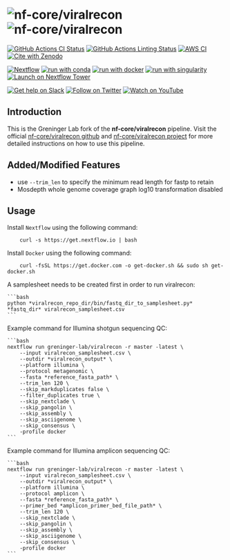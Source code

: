 # ![nf-core/viralrecon](docs/images/nf-core-viralrecon_logo_light.png#gh-light-mode-only) ![nf-core/viralrecon](docs/images/nf-core-viralrecon_logo_dark.png#gh-dark-mode-only)

[![GitHub Actions CI Status](https://github.com/nf-core/viralrecon/workflows/nf-core%20CI/badge.svg)](https://github.com/nf-core/viralrecon/actions?query=workflow%3A%22nf-core+CI%22)
[![GitHub Actions Linting Status](https://github.com/nf-core/viralrecon/workflows/nf-core%20linting/badge.svg)](https://github.com/nf-core/viralrecon/actions?query=workflow%3A%22nf-core+linting%22)
[![AWS CI](https://img.shields.io/badge/CI%20tests-full%20size-FF9900?logo=Amazon%20AWS)](https://nf-co.re/viralrecon/results)
[![Cite with Zenodo](http://img.shields.io/badge/DOI-10.5281/zenodo.3901628-1073c8)](https://doi.org/10.5281/zenodo.3901628)

[![Nextflow](https://img.shields.io/badge/nextflow%20DSL2-%E2%89%A521.10.3-23aa62.svg)](https://www.nextflow.io/)
[![run with conda](http://img.shields.io/badge/run%20with-conda-3EB049?logo=anaconda)](https://docs.conda.io/en/latest/)
[![run with docker](https://img.shields.io/badge/run%20with-docker-0db7ed?logo=docker)](https://www.docker.com/)
[![run with singularity](https://img.shields.io/badge/run%20with-singularity-1d355c.svg)](https://sylabs.io/docs/)
[![Launch on Nextflow Tower](https://img.shields.io/badge/Launch%20%F0%9F%9A%80-Nextflow%20Tower-%234256e7)](https://tower.nf/launch?pipeline=https://github.com/nf-core/viralrecon)

[![Get help on Slack](http://img.shields.io/badge/slack-nf--core%20%23viralrecon-4A154B?logo=slack)](https://nfcore.slack.com/channels/viralrecon)
[![Follow on Twitter](http://img.shields.io/badge/twitter-%40nf__core-1DA1F2?logo=twitter)](https://twitter.com/nf_core)
[![Watch on YouTube](http://img.shields.io/badge/youtube-nf--core-FF0000?logo=youtube)](https://www.youtube.com/c/nf-core)

## Introduction
This is the Greninger Lab fork of the **nf-core/viralrecon** pipeline. Visit the official [nf-core/viralrecon github](https://github.com/nf-core/viralrecon) and [nf-core/viralrecon project](https://nf-co.re/viralrecon) for more detailed instructions on how to use this pipeline.

## Added/Modified Features
- use `--trim_len` to specify the minimum read length for fastp to retain
- Mosdepth whole genome coverage graph log10 transformation disabled

## Usage
Install `Nextflow` using the following command:

        curl -s https://get.nextflow.io | bash

Install `Docker` using the following command:

        curl -fsSL https://get.docker.com -o get-docker.sh && sudo sh get-docker.sh

A samplesheet needs to be created first in order to run viralrecon:

	```bash
	python *viralrecon_repo_dir/bin/fastq_dir_to_samplesheet.py* *fastq_dir* viralrecon_samplesheet.csv
	```

Example command for Illumina shotgun sequencing QC:

	```bash
	nextflow run greninger-lab/viralrecon -r master -latest \
		--input viralrecon_samplesheet.csv \
		--outdir *viralrecon_output* \
		--platform illumina \
		--protocol metagenomic \
		--fasta *reference_fasta_path* \
		--trim_len 120 \
		--skip_markduplicates false \
		--filter_duplicates true \
		--skip_nextclade \
		--skip_pangolin \
		--skip_assembly \
		--skip_asciigenome \
		--skip_consensus \
		-profile docker
	```

Example command for Illumina amplicon sequencing QC:
	
	```bash
	nextflow run greninger-lab/viralrecon -r master -latest \
		--input viralrecon_samplesheet.csv \
		--outdir *viralrecon_output* \
		--platform illumina \
		--protocol amplicon \
		--fasta *reference_fasta_path* \
		--primer_bed *amplicon_primer_bed_file_path* \
		--trim_len 120 \
		--skip_nextclade \
		--skip_pangolin \
		--skip_assembly \
		--skip_asciigenome \
		--skip_consensus \
		-profile docker
	```


